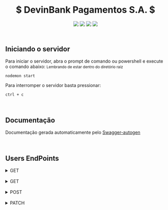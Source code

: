 <header>
    <h1>$ DevinBank Pagamentos S.A. $</h1>
    <p>
    <img src="https://img.shields.io/badge/NPM-%23000000.svg?style=for-the-badge&logo=npm&logoColor=white">
    <img src="https://img.shields.io/badge/node.js-6DA55F?style=for-the-badge&logo=node.js&logoColor=white">
    <img src="https://img.shields.io/badge/express.js-%23404d59.svg?style=for-the-badge&logo=express&logoColor=%2361DAFB">
    <img src="https://img.shields.io/badge/-Swagger-%23Clojure?style=for-the-badge&logo=swagger&logoColor=white">
    </p>
</header>

<h2>Iniciando o servidor</h2>
<p>Para iniciar o servidor, abra o prompt de comando ou powershell e execute o comando abaixo: <small>Lembrando de estar dentro do diretório raiz</small></p>

```
nodemon start
```
<p>Para interromper o servidor basta pressionar: </p>

```
ctrl + c
```
<br>
<h2>
    Documentação
</h2>
<p>
    Documentação gerada automaticamente pelo <a href="https://www.npmjs.com/package/swagger-autogen#endpoints">Swagger-autogen</a>
</p>
<br>
<h2>
    Users EndPoints
</h2>
    <details>
        <summary>GET</summary>

```bash
localhost:3333/api/user/:id
```        
<p>Retorna um usuários cadastrados baseado em seu ID</p>
</details>
<br>
    <details>
        <summary>GET</summary>

```bash
localhost:3333/api/users
```        
<p>Retorna a lista completa de usuários cadastrados</p>
</details>
<br>
    <details>
        <summary>POST</summary>

```bash
localhost:3333/api/users
```        
<p>Adiciona um novo usuário (gerando o ID sequencial automático)</p>
</details>
<br>
    <details>
        <summary>PATCH</summary>

```bash
localhost:3333/api/users/user/:id
```        
<p>Atualiza um usuário fazendo a busca pelo ID e alterando os campos desejados</p>
</details>
